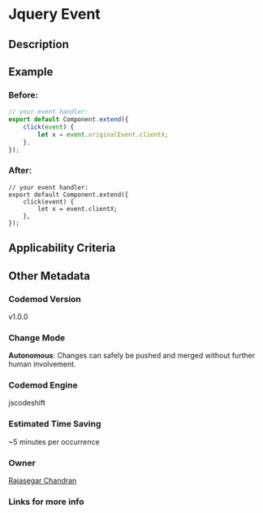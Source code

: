 # Jquery Event

## Description

## Example

### Before:

```jsx
// your event handler:
export default Component.extend({
	click(event) {
		let x = event.originalEvent.clientX;
	},
});
```

### After:

```tsx
// your event handler:
export default Component.extend({
	click(event) {
		let x = event.clientX;
	},
});
```

## Applicability Criteria

## Other Metadata

### Codemod Version

v1.0.0

### Change Mode

**Autonomous**: Changes can safely be pushed and merged without further human involvement.

### **Codemod Engine**

jscodeshift

### Estimated Time Saving

~5 minutes per occurrence

### Owner

[Rajasegar Chandran](https://github.com/rajasegar)

### Links for more info

